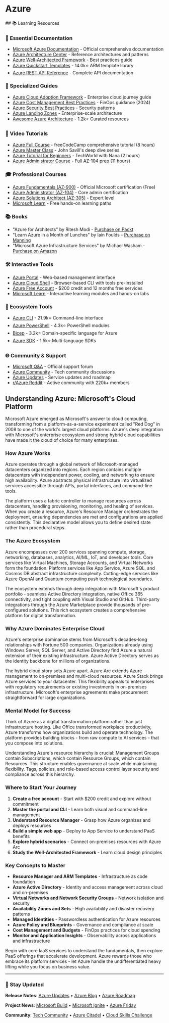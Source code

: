 # Azure

<GitHubButtons />
## 📚 Learning Resources

### 📖 Essential Documentation
- [Microsoft Azure Documentation](https://learn.microsoft.com/en-us/azure/) - Official comprehensive documentation
- [Azure Architecture Center](https://learn.microsoft.com/en-us/azure/architecture/) - Reference architectures and patterns
- [Azure Well-Architected Framework](https://learn.microsoft.com/en-us/azure/architecture/framework/) - Best practices guide
- [Azure Quickstart Templates](https://github.com/Azure/azure-quickstart-templates) - 14.0k⭐ ARM template library
- [Azure REST API Reference](https://learn.microsoft.com/en-us/rest/api/azure/) - Complete API documentation

### 📝 Specialized Guides
- [Azure Cloud Adoption Framework](https://learn.microsoft.com/en-us/azure/cloud-adoption-framework/) - Enterprise cloud journey guide
- [Azure Cost Management Best Practices](https://learn.microsoft.com/en-us/azure/cost-management-billing/costs/cost-mgt-best-practices) - FinOps guidance (2024)
- [Azure Security Best Practices](https://learn.microsoft.com/en-us/azure/security/fundamentals/best-practices-and-patterns) - Security patterns
- [Azure Landing Zones](https://learn.microsoft.com/en-us/azure/cloud-adoption-framework/ready/landing-zone/) - Enterprise-scale architecture
- [Awesome Azure Architecture](https://github.com/lukemurraynz/awesome-azure-architecture) - 1.2k⭐ Curated resources

### 🎥 Video Tutorials
- [Azure Full Course](https://www.youtube.com/watch?v=NKEFWyqJ5XA) - freeCodeCamp comprehensive tutorial (8 hours)
- [Azure Master Class](https://www.youtube.com/playlist?list=PLlVtbbG169nGlGPWs9xaLKT-vqfxdtA1o) - John Savill's deep dive series
- [Azure Tutorial for Beginners](https://www.youtube.com/watch?v=NKEFWyqJ5XA) - TechWorld with Nana (2 hours)
- [Azure Administrator Course](https://www.youtube.com/watch?v=10PbGbTUSAg) - Full AZ-104 prep (11 hours)

### 🎓 Professional Courses
- [Azure Fundamentals (AZ-900)](https://learn.microsoft.com/en-us/learn/certifications/azure-fundamentals/) - Official Microsoft certification (Free)
- [Azure Administrator (AZ-104)](https://learn.microsoft.com/en-us/learn/certifications/azure-administrator/) - Core admin certification
- [Azure Solutions Architect (AZ-305)](https://learn.microsoft.com/en-us/learn/certifications/azure-solutions-architect/) - Expert level
- [Microsoft Learn](https://learn.microsoft.com/en-us/learn/azure/) - Free hands-on learning paths

### 📚 Books
- "Azure for Architects" by Ritesh Modi - [Purchase on Packt](https://www.packtpub.com/product/azure-for-architects-third-edition/9781803240657)
- "Learn Azure in a Month of Lunches" by Iain Foulds - [Purchase on Manning](https://www.manning.com/books/learn-azure-in-a-month-of-lunches-second-edition)
- "Microsoft Azure Infrastructure Services" by Michael Washam - [Purchase on Amazon](https://www.amazon.com/dp/0672337290)

### 🛠️ Interactive Tools
- [Azure Portal](https://portal.azure.com/) - Web-based management interface
- [Azure Cloud Shell](https://shell.azure.com/) - Browser-based CLI with tools pre-installed
- [Azure Free Account](https://azure.microsoft.com/free/) - $200 credit and 12 months free services
- [Microsoft Learn](https://learn.microsoft.com/en-us/training/azure/) - Interactive learning modules and hands-on labs

### 🚀 Ecosystem Tools
- [Azure CLI](https://github.com/Azure/azure-cli) - 21.9k⭐ Command-line interface
- [Azure PowerShell](https://github.com/Azure/azure-powershell) - 4.3k⭐ PowerShell modules
- [Bicep](https://github.com/Azure/bicep) - 3.2k⭐ Domain-specific language for Azure
- [Azure SDK](https://github.com/Azure/azure-sdk) - 1.5k⭐ Multi-language SDKs

### 🌐 Community & Support
- [Microsoft Q&A](https://learn.microsoft.com/en-us/answers/tags/133/azure) - Official support forum
- [Azure Community](https://techcommunity.microsoft.com/t5/azure/ct-p/Azure) - Tech community discussions
- [Azure Updates](https://azure.microsoft.com/en-us/updates/) - Service updates and roadmap
- [r/Azure Reddit](https://www.reddit.com/r/AZURE/) - Active community with 220k+ members

## Understanding Azure: Microsoft's Cloud Platform

Microsoft Azure emerged as Microsoft's answer to cloud computing, transforming from a platform-as-a-service experiment called "Red Dog" in 2008 to one of the world's largest cloud platforms. Azure's deep integration with Microsoft's enterprise ecosystem and strong hybrid cloud capabilities have made it the cloud of choice for many enterprises.

### How Azure Works

Azure operates through a global network of Microsoft-managed datacenters organized into regions. Each region contains multiple datacenters with independent power, cooling, and networking to ensure high availability. Azure abstracts physical infrastructure into virtualized services accessible through APIs, portal interfaces, and command-line tools.

The platform uses a fabric controller to manage resources across datacenters, handling provisioning, monitoring, and healing of services. When you create a resource, Azure's Resource Manager orchestrates the deployment, ensuring dependencies are met and configurations are applied consistently. This declarative model allows you to define desired state rather than procedural steps.

### The Azure Ecosystem

Azure encompasses over 200 services spanning compute, storage, networking, databases, analytics, AI/ML, IoT, and developer tools. Core services like Virtual Machines, Storage Accounts, and Virtual Networks form the foundation. Platform services like App Service, Azure SQL, and Cosmos DB abstract infrastructure complexity. Cutting-edge services like Azure OpenAI and Quantum computing push technological boundaries.

The ecosystem extends through deep integration with Microsoft's product portfolio - seamless Active Directory integration, native Office 365 connectivity, and tight coupling with Visual Studio and GitHub. Third-party integrations through the Azure Marketplace provide thousands of pre-configured solutions. This rich ecosystem creates a comprehensive platform for digital transformation.

### Why Azure Dominates Enterprise Cloud

Azure's enterprise dominance stems from Microsoft's decades-long relationships with Fortune 500 companies. Organizations already using Windows Server, SQL Server, and Active Directory find Azure a natural extension of their existing infrastructure. Azure Active Directory serves as the identity backbone for millions of organizations.

The hybrid cloud story sets Azure apart. Azure Arc extends Azure management to on-premises and multi-cloud resources. Azure Stack brings Azure services to your datacenter. This flexibility appeals to enterprises with regulatory requirements or existing investments in on-premises infrastructure. Microsoft's enterprise agreements make procurement straightforward for large organizations.

### Mental Model for Success

Think of Azure as a digital transformation platform rather than just infrastructure hosting. Like Office transformed workplace productivity, Azure transforms how organizations build and operate technology. The platform provides building blocks - from raw compute to AI services - that you compose into solutions.

Understanding Azure's resource hierarchy is crucial: Management Groups contain Subscriptions, which contain Resource Groups, which contain Resources. This structure enables governance at scale while maintaining flexibility. Tags, policies, and role-based access control layer security and compliance across this hierarchy.

### Where to Start Your Journey

1. **Create a free account** - Start with $200 credit and explore without commitment
2. **Master the portal and CLI** - Learn both visual and command-line management
3. **Understand Resource Manager** - Grasp how Azure organizes and deploys resources  
4. **Build a simple web app** - Deploy to App Service to understand PaaS benefits
5. **Explore hybrid scenarios** - Connect on-premises resources with Azure Arc
6. **Study the Well-Architected Framework** - Learn cloud design principles

### Key Concepts to Master

- **Resource Manager and ARM Templates** - Infrastructure as code foundation
- **Azure Active Directory** - Identity and access management across cloud and on-premises
- **Virtual Networks and Network Security Groups** - Network isolation and security
- **Availability Zones and Sets** - High availability and disaster recovery patterns
- **Managed Identities** - Passwordless authentication for Azure resources
- **Azure Policy and Blueprints** - Governance and compliance at scale
- **Cost Management and Budgets** - FinOps practices for cloud spending
- **Monitor and Application Insights** - Observability across applications and infrastructure

Begin with core IaaS services to understand the fundamentals, then explore PaaS offerings that accelerate development. Azure rewards those who embrace its platform services - let Azure handle the undifferentiated heavy lifting while you focus on business value.

---

### 📡 Stay Updated

**Release Notes**: [Azure Updates](https://azure.microsoft.com/en-us/updates/) • [Azure Blog](https://azure.microsoft.com/en-us/blog/) • [Azure Roadmap](https://azure.microsoft.com/en-us/updates/roadmap/)

**Project News**: [Microsoft Build](https://mybuild.microsoft.com/) • [Microsoft Ignite](https://ignite.microsoft.com/) • [Azure Friday](https://azure.microsoft.com/en-us/resources/videos/azure-friday/)

**Community**: [Tech Community](https://techcommunity.microsoft.com/t5/azure/ct-p/Azure) • [Azure Citadel](https://azurecitadel.com/) • [Cloud Skills Challenge](https://www.microsoft.com/en-us/cloudskillschallenge)
